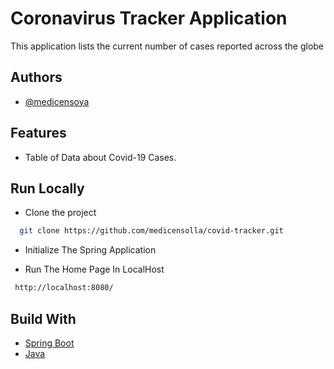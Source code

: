 
# Coronavirus Tracker Application

This application lists the current number of cases reported across the globe

## Authors

- [@medicensoya](https://www.github.com/medicensoya)


## Features

- Table of Data about Covid-19 Cases.


## Run Locally

- Clone the project

```bash
  git clone https://github.com/medicensolla/covid-tracker.git
```
- Initialize The Spring Application

- Run The Home Page In LocalHost

```bash
 http://localhost:8080/
```






## Build With

- [Spring Boot](https://spring.io/projects/spring-boot)
- [Java](https://www.java.com/en/)


